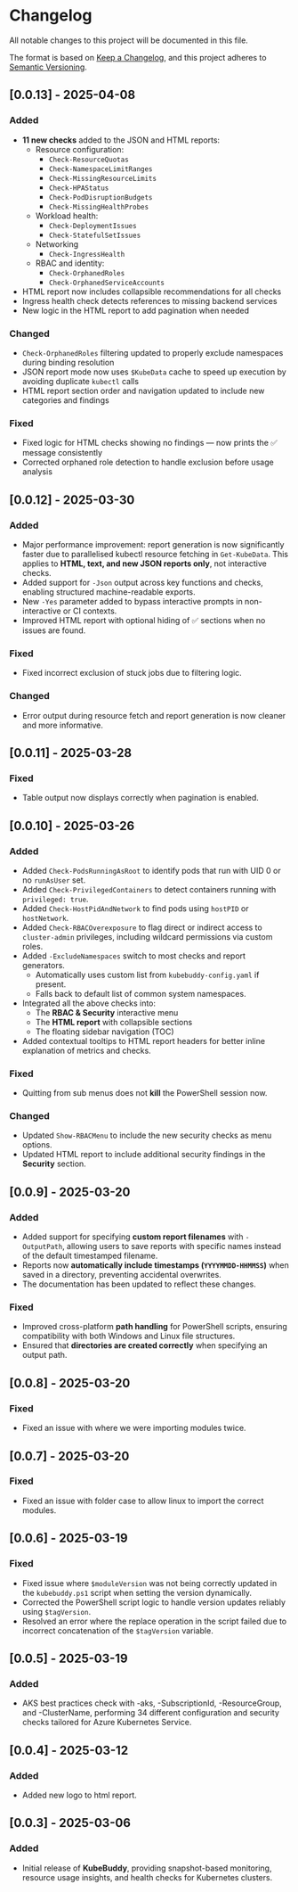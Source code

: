 # Changelog

All notable changes to this project will be documented in this file.

The format is based on [Keep a Changelog](https://keepachangelog.com/en/1.0.0/), and this project adheres to [Semantic Versioning](https://semver.org/spec/v2.0.0.html).

## [0.0.13] - 2025-04-08

### Added
- **11 new checks** added to the JSON and HTML reports:
  - Resource configuration:  
    - `Check-ResourceQuotas`  
    - `Check-NamespaceLimitRanges`  
    - `Check-MissingResourceLimits`  
    - `Check-HPAStatus`  
    - `Check-PodDisruptionBudgets`  
    - `Check-MissingHealthProbes`
  - Workload health:  
    - `Check-DeploymentIssues`  
    - `Check-StatefulSetIssues`
  - Networking  
    - `Check-IngressHealth`
  - RBAC and identity:  
    - `Check-OrphanedRoles`  
    - `Check-OrphanedServiceAccounts`
- HTML report now includes collapsible recommendations for all checks
- Ingress health check detects references to missing backend services
- New logic in the HTML report to add pagination when needed

### Changed
- `Check-OrphanedRoles` filtering updated to properly exclude namespaces during binding resolution
- JSON report mode now uses `$KubeData` cache to speed up execution by avoiding duplicate `kubectl` calls
- HTML report section order and navigation updated to include new categories and findings

### Fixed
- Fixed logic for HTML checks showing no findings — now prints the ✅ message consistently
- Corrected orphaned role detection to handle exclusion before usage analysis

## [0.0.12] - 2025-03-30

### Added
- Major performance improvement: report generation is now significantly faster due to parallelised kubectl resource fetching in `Get-KubeData`. This applies to **HTML, text, and new JSON reports only**, not interactive checks.
- Added support for `-Json` output across key functions and checks, enabling structured machine-readable exports.
- New `-Yes` parameter added to bypass interactive prompts in non-interactive or CI contexts.
- Improved HTML report with optional hiding of ✅ sections when no issues are found.

### Fixed
- Fixed incorrect exclusion of stuck jobs due to filtering logic.

### Changed
- Error output during resource fetch and report generation is now cleaner and more informative.

## [0.0.11] - 2025-03-28

### Fixed
- Table output now displays correctly when pagination is enabled.

## [0.0.10] - 2025-03-26

### Added
- Added `Check-PodsRunningAsRoot` to identify pods that run with UID 0 or no `runAsUser` set.
- Added `Check-PrivilegedContainers` to detect containers running with `privileged: true`.
- Added `Check-HostPidAndNetwork` to find pods using `hostPID` or `hostNetwork`.
- Added `Check-RBACOverexposure` to flag direct or indirect access to `cluster-admin` privileges, including wildcard permissions via custom roles.
- Added `-ExcludeNamespaces` switch to most checks and report generators.  
  - Automatically uses custom list from `kubebuddy-config.yaml` if present.
  - Falls back to default list of common system namespaces.
- Integrated all the above checks into:
  - The **RBAC & Security** interactive menu
  - The **HTML report** with collapsible sections
  - The floating sidebar navigation (TOC)
- Added contextual tooltips to HTML report headers for better inline explanation of metrics and checks.

### Fixed
- Quitting from sub menus does not **kill** the PowerShell session now.

### Changed
- Updated `Show-RBACMenu` to include the new security checks as menu options.
- Updated HTML report to include additional security findings in the **Security** section.

## [0.0.9] - 2025-03-20

### Added
- Added support for specifying **custom report filenames** with `-OutputPath`, allowing users to save reports with specific names instead of the default timestamped filename.
- Reports now **automatically include timestamps (`YYYYMMDD-HHMMSS`)** when saved in a directory, preventing accidental overwrites.
- The documentation has been updated to reflect these changes.

### Fixed
- Improved cross-platform **path handling** for PowerShell scripts, ensuring compatibility with both Windows and Linux file structures.
- Ensured that **directories are created correctly** when specifying an output path.

## [0.0.8] - 2025-03-20

### Fixed
- Fixed an issue with where we were importing modules twice.

## [0.0.7] - 2025-03-20

### Fixed
- Fixed an issue with folder case to allow linux to import the correct modules.

## [0.0.6] - 2025-03-19

### Fixed
- Fixed issue where `$moduleVersion` was not being correctly updated in the `kubebuddy.ps1` script when setting the version dynamically.
- Corrected the PowerShell script logic to handle version updates reliably using `$tagVersion`.
- Resolved an error where the replace operation in the script failed due to incorrect concatenation of the `$tagVersion` variable.

## [0.0.5] - 2025-03-19

### Added
- AKS best practices check with -aks, -SubscriptionId, -ResourceGroup, and -ClusterName, performing 34 different configuration and security checks tailored for Azure Kubernetes Service.

## [0.0.4] - 2025-03-12

### Added
- Added new logo to html report.

## [0.0.3] - 2025-03-06

### Added
- Initial release of **KubeBuddy**, providing snapshot-based monitoring, resource usage insights, and health checks for Kubernetes clusters.